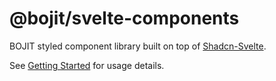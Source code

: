 # @bojit/svelte-components

BOJIT styled component library built on top of [Shadcn-Svelte](https://shadcn-svelte.com/).

See [Getting Started](https://svelte.bojit.org/guide) for usage details.
